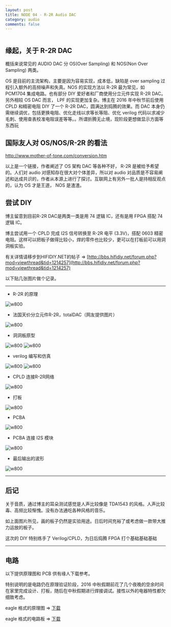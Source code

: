 ```yaml
---
layout: post
title: NODE 04 - R-2R Audio DAC
category: audio
comments: false
---
```


```
```

## 缘起，关于 R-2R DAC

概括来说常见的 AUDIO DAC 分 OS(Over Sampling) 和 NOS(Non Over Sampling) 两类。

OS 是目前的主流架构，主要是因为容易实现，成本低，缺陷是 over sampling 过程引入额外的高频噪声和失真。NOS 的实现方法以 R-2R 最为常见，如 PCM1704 集成电路。也有部分 DIY 爱好者和厂商使用分立元件实现 R-2R DAC。另外相较 OS DAC 而言， LPF 的实现更加复杂。博主在 2016 年中秋节前后使用 CPLD 和精密电阻 DIY 了一个 R-2R DAC，圆满达到捣腾的效果。而 DAC 本身仍需继续调优，包括更换电阻、优化走线以求等长等阻、优化 verilog 代码以求减少毛刺、使用查表校准电阻误差等等。。所谓折腾无止境，现阶段更想做显示方面等东西玩


## 国际友人对 OS/NOS/R-2R 的看法

http://www.mother-of-tone.com/conversion.htm

以上是一个链接，作者阐述了 OS 架构 DAC 等各种不好， R-2R 是被给予希望的。人们对 audio 对感知存在很大对个体差异，所以对 audio 对品质是不容易阐述和达成共识的，作者从本源上进行了探讨。互联网上有另外一批人是持相反观点的，认为 OS 才是王道， NOS 是渣渣。

## 尝试 DIY

博主留意到目前R-2R DAC是两类一类是用 74 逻辑 IC，还有是用 FPGA 搭配 74 逻辑 IC。

博主尝试用一个 CPLD 完成 I2S 信号转换至 R-2R 电平 (3.3V)，搭配 0603 精密电阻。这样可以把板子做得比较小，焊的零件也比较少，更可以在打板前可以用洞洞板实验。

有关详情请移步到HIFIDIY.NET的帖子 => [http://bbs.hifidiy.net/forum.php?mod=viewthread&tid=1214257](http://bbs.hifidiy.net/forum.php?mod=viewthread&tid=1214257)

以下贴几张图片做个记录。

---


+ R-2R 的原理

![w800](/images/node4/001.jpg)

+ 法国天价分立元件R-2R，totalDAC（网友提供图片）

![w800](/images/node4/002.jpg)

+ 洞洞板原型

![w800](/images/node4/003.jpg)
![w800](/images/node4/004.jpg)

+ verilog 编写和仿真

![w800](/images/node4/005.jpg)
![w800](/images/node4/005b.jpg)

+ CPLD 连接R-2R网络

![w800](/images/node4/006.jpg)

+ 打板

![w800](/images/node4/007.jpg)

+ PCBA

![w800](/images/node4/008.jpg)

+ PCBA 连接 I2S 模块

![w800](/images/node4/009.jpg)

+ 最后输出的波形

![w800](/images/node4/010.jpg)

---

## 后记

关于音质，通过博主的耳朵测试感觉是人声比较像是 TDA1543 的风格。人声比较毒、高频比较惭愧。没有办法通吃各种风格的音乐。

如上面图片所见，画的板子仍然是实验用途。日后时间充裕了或考虑做一款带大推力运放的板子。

这次的 DIY 特别练手了 Verilog/CPLD，为日后捣腾 FPGA 打个基础基础基础

---

## 电路

以下提供原理图和 PCB 供有缘人下载参考。

特别说明的是电路仍在原理验证阶段，2016  中秋假期前花了几个夜晚的空余时间在家里完成设计、打板，随后在中秋假期进行焊接调试。接性以外的电器特性都欠细致考虑。

eagle 格式的原理图 => [下载](/images/node4/r-2r.sch)

eagle 格式的电路板 => [下载](/images/node4/r-2r.brd)


